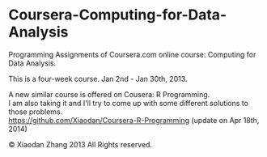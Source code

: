 Coursera-Computing-for-Data-Analysis
====================================

Programming Assignments of Coursera.com online course: Computing for Data Analysis.

This is a four-week course. Jan 2nd - Jan 30th, 2013.

A new similar course is offered on Cousera: R Programming.  
I am also taking it and I'll try to come up with some different solutions to those problems.  
https://github.com/Xiaodan/Coursera-R-Programming
(update on Apr 18th, 2014)

© Xiaodan Zhang 2013 All Rights reserved.
